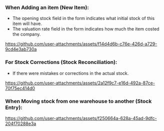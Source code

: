 ### When Adding an item (New Item):
  - The opening stock field in the form indicates what initial stock of this item will have.
  - The valuation rate field in the form indicates how much the item costed the company.

https://github.com/user-attachments/assets/f14d4d6b-c76e-426d-a729-9cd4e3ab730a

### For Stock Corrections (Stock Reconciliation):
 - If there were mistakes or corrections in the actual stock.

https://github.com/user-attachments/assets/2a12f9c7-e16d-492a-87ce-70f75ec414d0

### When Moving stock from one warehouse to another (Stock Entry):

https://github.com/user-attachments/assets/f250664a-628a-45ad-9dfc-204f70288e3a
